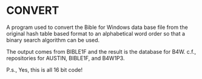 # CONVERT


A program used to convert the Bible for Windows data base file from the original hash table based format to an alphabetical word order so that a binary search algorithm can be used.

The output comes from BIBLE1F and the result is the database for B4W.
 c.f., repositories for AUSTIN, BIBLE1F, and B4W1P3.
 
P.s.,
Yes, this is all 16 bit code! 
 
